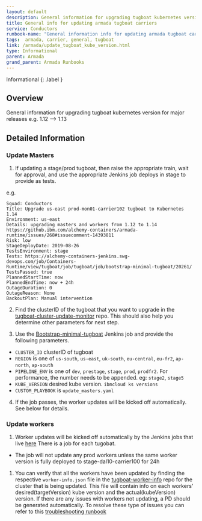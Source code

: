 ```yaml
---
layout: default
description: General information for upgrading tugboat kubernetes version
title: General info for updating armada tugboat carriers
service: Conductors
runbook-name: "General information info for updating armada tugboat carriers"
tags:  armada, carrier, general, tugboat
link: /armada/update_tugboat_kube_version.html
type: Informational
parent: Armada
grand_parent: Armada Runbooks
---
```


Informational
{: .label }

## Overview

General information for upgrading tugboat kubernetes version for major releases e.g. 1.12 --> 1.13

## Detailed Information

### Update Masters

1. If updating a stage/prod tugboat, then raise the appropriate train, wait for approval, and use the appropriate Jenkins job deploys in stage to provide as tests.

e.g.
```
Squad: Conductors
Title: Upgrade us-east prod-mon01-carrier102 tugboat to Kubernetes 1.14
Environment: us-east
Details: upgrading masters and workers from 1.12 to 1.14 https://github.ibm.com/alchemy-containers/armada-runtime/issues/268#issuecomment-14393811
Risk: low
StageDeployDate: 2019-08-26
TestsEnvironment: stage
Tests: https://alchemy-containers-jenkins.swg-devops.com/job/Containers-Runtime/view/tugboat/job/tugboat/job/bootstrap-minimal-tugboat/20261/
TestsPassed: true
PlannedStartTime: now
PlannedEndTime: now + 24h
OutageDuration: 0
OutageReason: None
BackoutPlan: Manual intervention
```

2. Find the clusterID of the tugboat that you want to upgrade in the [tugboat-cluster-update-monitor](https://github.ibm.com/alchemy-containers/tugboat-cluster-update-monitor/blob/master/maps.json) repo. This should also help you determine other parameters for next step.

3. Use the [Bootstrap-minimal-tugboat](https://alchemy-containers-jenkins.swg-devops.com/job/Containers-Runtime/view/tugboat/job/tugboat/job/bootstrap-minimal-tugboat/build?delay=0sec) Jenkins job and provide the following parameters.

- `CLUSTER_ID` clusterID of tugboat
- `REGION` is one of `us-south`, `us-east`, `uk-south`, `eu-central`, `eu-fr2`, `ap-north`, `ap-south`
- `PIPELINE_ENV` is one of `dev`, `prestage`, `stage`, `prod`, `prodfr2`. For performance, the number needs to be appended. eg: `stage2`, `stage5`
- `KUBE_VERSION` desired kube version. `ibmcloud ks versions`
- `CUSTOM_PLAYBOOK` is `update_masters.yaml`

4. If the job passes, the worker updates will be kicked off automatically. See below for details.

### Update workers

1. Worker updates will be kicked off automatically by the Jenkins jobs that live [here](https://alchemy-containers-jenkins.swg-devops.com/job/Containers-Runtime/view/tugboat/job/tugboat/job/automated-worker-reloads/) There is a job for each tugobat.
- The job will not update any prod workers unless the same worker version is fully deployed to stage-dal10-carrier100 for 24h

1. You can verify that all the workers have been updated by finding the respective `worker-info.json` file in the [tugboat-worker-info](https://github.ibm.com/alchemy-containers/tugboat-worker-info) repo for the cluster that is being updated. This file will contain info on each workers' desired(targetVersion) kube version and the actual(kubeVersion) version. If there are any issues with workers not updating, a PD should be generated automatically. To resolve these type of issues you can refer to this [troubleshooting runbook](../armada/tugboat_action_fail.html)
